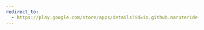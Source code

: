 ```yaml
---
redirect_to:
  - https://play.google.com/store/apps/details?id=io.github.naruteride.pictalk
---
```


